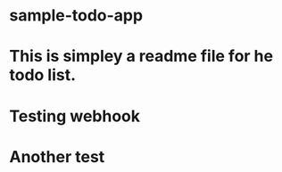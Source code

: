 # sample-todo-app
# This is simpley a readme file for he todo list.
# Testing webhook
# Another test
